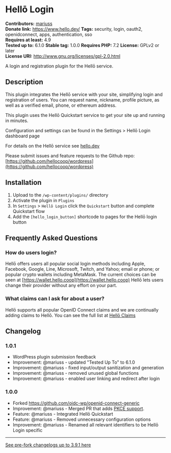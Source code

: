 # Hellō Login #
**Contributors:** [mariuss](https://profiles.wordpress.org/mariuss/)  
**Donate link:** https://www.hello.dev/
**Tags:** security, login, oauth2, openidconnect, apps, authentication, sso  
**Requires at least:** 4.9  
**Tested up to:** 6.1.0
**Stable tag:** 1.0.0
**Requires PHP:** 7.2
**License:** GPLv2 or later  
**License URI:** http://www.gnu.org/licenses/gpl-2.0.html  

A login and registration plugin for the Hellō service.

## Description ##

This plugin integrates the Hellō service with your site, simplifying login and registration of users.
You can request name, nickname, profile picture, as well as a verified email, phone, or ethereum address.

This plugin uses the Hellō Quickstart service to get your site up and running in minutes.

Configuration and settings can be found in the Settings > Hellō Login dashboard page

For details on the Hellō service see [hello.dev](https://hello.dev)

Please submit issues and feature requests to the Github repo: [https://github.com/hellocoop/wordpress](https://github.com/hellocoop/wordpress)

## Installation ##

1. Upload to the `/wp-content/plugins/` directory
1. Activate the plugin in `Plugins`
1. In `Settings` > `Hellō Login` click the `Quickstart` button and complete Quickstart flow
1. Add the `[hello_login_button]` shortcode to pages for the Hellō login button

## Frequently Asked Questions ##

### How do users login? ###

Hellō offers users all popular social login methods including Apple, Facebook, Google, Line, Microsoft, Twitch, and Yahoo;
email or phone; or popular crypto wallets including MetaMask. The current choices can be seen at [https://wallet.hello.coop](https://wallet.hello.coop)
Hellō lets users change their provider without any effort on your part.

### What claims can I ask for about a user? ###

Hellō supports all popular OpenID Connect claims and we are continually adding claims to Hellō. You can see the full list at [Hellō Claims](https://www.hello.dev/documentation/hello-claims.html)

## Changelog ##

### 1.0.1 ###

* WordPress plugin submission feedback
* Improvement: @mariuss - updated "Tested Up To" to 6.1.0
* Improvement: @mariuss - fixed input/output sanitization and generation
* Improvement: @mariuss - removed unused global functions
* Improvement: @mariuss - enabled user linking and redirect after login

### 1.0.0 ###

* Forked https://github.com/oidc-wp/openid-connect-generic
* Improvement: @mariuss - Merged PR that adds [PKCE support](https://github.com/oidc-wp/openid-connect-generic/pull/421).
* Feature: @mariuss - Integrated Hellō Quickstart
* Feature: @mariuss - Removed unnecessary configuration options
* Improvement: @mariuss - Renamed all relevant identifiers to be Hellō Login specific


--------

[See pre-fork changelogs up to 3.9.1 here](https://github.com/oidc-wp/openid-connect-generic/blob/main/CHANGELOG.md)
